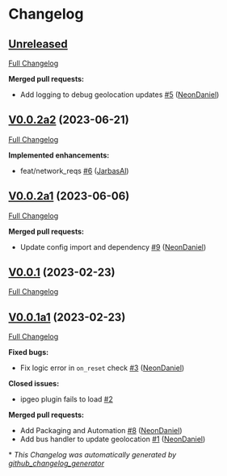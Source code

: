 # Changelog

## [Unreleased](https://github.com/OpenVoiceOS/ovos-PHAL-plugin-ipgeo/tree/HEAD)

[Full Changelog](https://github.com/OpenVoiceOS/ovos-PHAL-plugin-ipgeo/compare/V0.0.2a2...HEAD)

**Merged pull requests:**

- Add logging to debug geolocation updates [\#5](https://github.com/OpenVoiceOS/ovos-PHAL-plugin-ipgeo/pull/5) ([NeonDaniel](https://github.com/NeonDaniel))

## [V0.0.2a2](https://github.com/OpenVoiceOS/ovos-PHAL-plugin-ipgeo/tree/V0.0.2a2) (2023-06-21)

[Full Changelog](https://github.com/OpenVoiceOS/ovos-PHAL-plugin-ipgeo/compare/V0.0.2a1...V0.0.2a2)

**Implemented enhancements:**

- feat/network\_reqs [\#6](https://github.com/OpenVoiceOS/ovos-PHAL-plugin-ipgeo/pull/6) ([JarbasAl](https://github.com/JarbasAl))

## [V0.0.2a1](https://github.com/OpenVoiceOS/ovos-PHAL-plugin-ipgeo/tree/V0.0.2a1) (2023-06-06)

[Full Changelog](https://github.com/OpenVoiceOS/ovos-PHAL-plugin-ipgeo/compare/V0.0.1...V0.0.2a1)

**Merged pull requests:**

- Update config import and dependency [\#9](https://github.com/OpenVoiceOS/ovos-PHAL-plugin-ipgeo/pull/9) ([NeonDaniel](https://github.com/NeonDaniel))

## [V0.0.1](https://github.com/OpenVoiceOS/ovos-PHAL-plugin-ipgeo/tree/V0.0.1) (2023-02-23)

[Full Changelog](https://github.com/OpenVoiceOS/ovos-PHAL-plugin-ipgeo/compare/V0.0.1a1...V0.0.1)

## [V0.0.1a1](https://github.com/OpenVoiceOS/ovos-PHAL-plugin-ipgeo/tree/V0.0.1a1) (2023-02-23)

[Full Changelog](https://github.com/OpenVoiceOS/ovos-PHAL-plugin-ipgeo/compare/2704ad015f8358e785ac82263df7080b12c34909...V0.0.1a1)

**Fixed bugs:**

- Fix logic error in `on_reset` check [\#3](https://github.com/OpenVoiceOS/ovos-PHAL-plugin-ipgeo/pull/3) ([NeonDaniel](https://github.com/NeonDaniel))

**Closed issues:**

- ipgeo plugin fails to load [\#2](https://github.com/OpenVoiceOS/ovos-PHAL-plugin-ipgeo/issues/2)

**Merged pull requests:**

- Add Packaging and Automation [\#8](https://github.com/OpenVoiceOS/ovos-PHAL-plugin-ipgeo/pull/8) ([NeonDaniel](https://github.com/NeonDaniel))
- Add bus handler to update geolocation [\#1](https://github.com/OpenVoiceOS/ovos-PHAL-plugin-ipgeo/pull/1) ([NeonDaniel](https://github.com/NeonDaniel))



\* *This Changelog was automatically generated by [github_changelog_generator](https://github.com/github-changelog-generator/github-changelog-generator)*
